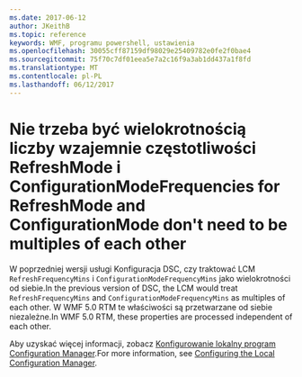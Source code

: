 ```yaml
---
ms.date: 2017-06-12
author: JKeithB
ms.topic: reference
keywords: WMF, programu powershell, ustawienia
ms.openlocfilehash: 30055cff87159df98029e25409782e0fe2f0bae4
ms.sourcegitcommit: 75f70c7df01eea5e7a2c16f9a3ab1dd437a1f8fd
ms.translationtype: MT
ms.contentlocale: pl-PL
ms.lasthandoff: 06/12/2017
---
```

# <a name="frequencies-for-refreshmode-and-configurationmode-dont-need-to-be-multiples-of-each-other"></a><span data-ttu-id="e23fe-102">Nie trzeba być wielokrotnością liczby wzajemnie częstotliwości RefreshMode i ConfigurationMode</span><span class="sxs-lookup"><span data-stu-id="e23fe-102">Frequencies for RefreshMode and ConfigurationMode don't need to be multiples of each other</span></span>

<span data-ttu-id="e23fe-103">W poprzedniej wersji usługi Konfiguracja DSC, czy traktować LCM `RefreshFrequencyMins` i `ConfigurationModeFrequencyMins` jako wielokrotności od siebie.</span><span class="sxs-lookup"><span data-stu-id="e23fe-103">In the previous version of DSC, the LCM would treat `RefreshFrequencyMins` and `ConfigurationModeFrequencyMins` as multiples of each other.</span></span> <span data-ttu-id="e23fe-104">W WMF 5.0 RTM te właściwości są przetwarzane od siebie niezależne.</span><span class="sxs-lookup"><span data-stu-id="e23fe-104">In WMF 5.0 RTM, these properties are processed independent of each other.</span></span> 

<span data-ttu-id="e23fe-105">Aby uzyskać więcej informacji, zobacz [Konfigurowanie lokalny program Configuration Manager](https://msdn.microsoft.com/powershell/dsc/metaconfig).</span><span class="sxs-lookup"><span data-stu-id="e23fe-105">For more information, see [Configuring the Local Configuration Manager](https://msdn.microsoft.com/powershell/dsc/metaconfig).</span></span>

